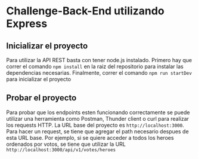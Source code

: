 # Challenge-Back-End utilizando Express

## Inicializar el proyecto
Para utilizar la API REST basta con tener node.js instalado.
Primero hay que correr el comando `npm install` en la raiz del repositorio para instalar las dependencias necesarias.
Finalmente, correr el comando `npm run startDev` para inicializar el proyecto

## Probar el proyecto
Para probar que los endpoints esten funcionando correctamente se puede utilizar una herramienta como Postman, Thunder client o curl para realizar los requests HTTP.
La URL base del proyecto es `http://localhost:3000`. Para hacer un request, se tiene que agregar el path necesario despues de esta URL base. Por ejemplo, si se quiere acceder a todos los heroes ordenados por votos, se tiene que utilizar la URL `http://localhost:3000/api/v1/votes/heroes`

